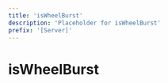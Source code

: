 ```yaml
---
title: 'isWheelBurst'
description: 'Placeholder for isWheelBurst'
prefix: '[Server]'
---
```


# isWheelBurst
